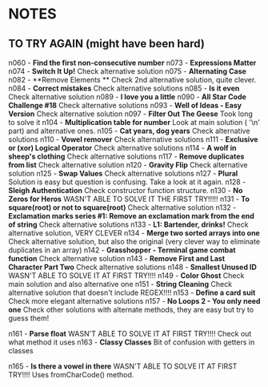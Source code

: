 # NOTES

## TO TRY AGAIN (might have been hard)

n060 - **Find the first non-consecutive number**
n073 - **Expressions Matter**
n074 - **Switch It Up!** Check alternative solution
n075 - **Alternating Case**
n082 - **Remove Elements ** Check 2nd alternative solution, quite clever.
n084 - **Correct mistakes** Check alternative solutions
n085 - **Is it even** Check alternative solution
n089 - **I love you a little**
n090 - **All Star Code Challenge #18** Check alternative solutions
n093 - **Well of Ideas - Easy Version** Check alternative solution
n097 - **Filter Out The Geese** Took long to solve it
n104 - **Multiplication table for number** Look at main solution ( '\n' part) and alternative ones.
n105 - **Cat years, dog years** Check alternative solutions
n110 - **Vowel remover** Check alternative solutions
n111 - **Exclusive or (xor) Logical Operator** Check alternative solutions
n114 - **A wolf in sheep's clothing** Check alternative solutions
n117 - **Remove duplicates from list** Check alternative solution
n120 - **Gravity Flip** Check alternative solution
n125 - **Swap Values** Check alternative solutions
n127 - **Plural** Solution is easy but question is confusing. Take a look at it again.
n128 - **Sleigh Authentication** Check constructor function structure.
n130 - **No Zeros for Heros** WASN'T ABLE TO SOLVE IT THE FIRST TRY!!!!!
n131 - **To square(root) or not to square(root)** Check alternative solution
n132 - **Exclamation marks series #1: Remove an exclamation mark from the end of string** Check alternative solutions
n133 - **L1: Bartender, drinks!** Check alternative solution, VERY CLEVER
n134 - **Merge two sorted arrays into one** Check alternative solution, but also the original (very clever way to eliminate duplicates in an array)
n142 - **Grasshopper - Terminal game combat function** Check alternative solution
n143 - **Remove First and Last Character Part Two** Check alternative solutions
n148 - **Smallest Unused ID** WASN'T ABLE TO SOLVE IT AT FIRST TRY!!!!
n149 - **Color Ghost** Check main solution and also alternative one
n151 - **String Cleaning** Check alternative solution that doesn't include REGEX!!!!
n153 - **Define a card suit** Check more elegant alternative solutions
n157 - **No Loops 2 - You only need one** Check other solutions with alternate methods, they are easy but try to guess them!

n161 - **Parse float** WASN'T ABLE TO SOLVE IT AT FIRST TRY!!!! Check out what method it uses
n163 - **Classy Classes** Bit of confusion with getters in classes

n165 - **Is there a vowel in there** WASN'T ABLE TO SOLVE IT AT FIRST TRY!!!! Uses fromCharCode() method.
